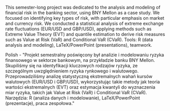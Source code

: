 This semester-long project was dedicated to the analysis and modeling of financial risk in the banking sector, using BNY Mellon as a case study. We focused on identifying key types of risk, with particular emphasis on market and currency risk. We conducted a statistical analysis of extreme exchange rate fluctuations (EUR/USD and GBP/USD), applying methods such as Extreme Value Theory (EVT) and quantile estimation to derive risk measures such as Value at Risk (VaR) and Conditional VaR (CVaR). Tools: R (data analysis and modeling), LaTeX/PowerPoint (presentations), teamwork.

Polish - "Projekt semestralny poświęcony był analizie i modelowaniu ryzyka finansowego w sektorze bankowym, na przykładzie banku BNY Mellon. Skupiliśmy się na identyfikacji kluczowych rodzajów ryzyka, ze szczególnym uwzględnieniem ryzyka rynkowego i walutowego. Przeprowadziliśmy analizę statystyczną ekstremalnych wahań kursów walutowych (EUR/USD i GBP/USD), wykorzystując takie metody jak teoria wartości ekstremalnych (EVT) oraz estymacja kwantyli do wyznaczenia miar ryzyka, takich jak Value at Risk (VaR) i Conditional VaR (CVaR). Narzędzia: R (analiza danych i modelowanie), LaTeX/PowerPoint (prezentacje), praca zespołowa."
